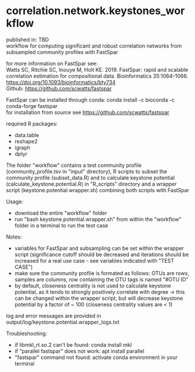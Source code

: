 # correlation.network.keystones_workflow

published in: TBD  
workflow for computing significant and robust correlation networks from subsampled community profiles with FastSpar 
  
for more information on FastSpar see:  
Watts SC, Ritchie SC, Inouye M, Holt KE. 2019. FastSpar: rapid and scalable correlation estimation for compositional data. Bioinformatics 35:1064–1066.
https://doi.org/10.1093/bioinformatics/bty734  
Github: https://github.com/scwatts/fastspar  

FastSpar can be installed through conda: 
conda install -c bioconda -c conda-forge fastspar  
for installation from source see https://github.com/scwatts/fastspar

required R packages:
  - data.table
  - reshape2
  - igraph
  - dplyr

The folder "workflow" contains a test community profile (community_profile.tsv in "input" directory), R scripts to subset the community profile (subset_data.R) and to calculate keystone potential (calculate_keystone.potential.R) in "R_scripts" directory and a wrapper script (keystone.potential.wrapper.sh) combining both scripts with FastSpar
  
Usage:
  - download the entire "workflow" folder
  - run "bash keystone.potential.wrapper.sh" from within the "workflow" folder in a terminal to run the test case

Notes:
  - variables for FastSpar and subsampling can be set within the wrapper script (significance cutoff should be decreased and iterations should be increased for a real use case - see variables indicated with "TEST CASE")
  - make sure the community profile is formated as follows: OTUs are rows, samples are columns, row containing the OTU tags is named "#OTU ID"
  - by default, closeness centrality is not used to calculate keystone potential, as it tends to strongly positively correlate with degree
    -> this can be changed within the wrapper script, but will decrease keystone potential by a factor of ~ 100 (closeness centrality values are < 1)
    
log and error messages are provided in output/log/keystone.potential.wrapper_logs.txt


Troubleshooting:
  - if libmkl_rt.so.2 can't be found: conda install mkl
  - if "parallel fastspar" does not work: apt install parallel
  - "fastspar" command not found: activate conda environment in your terminal  
